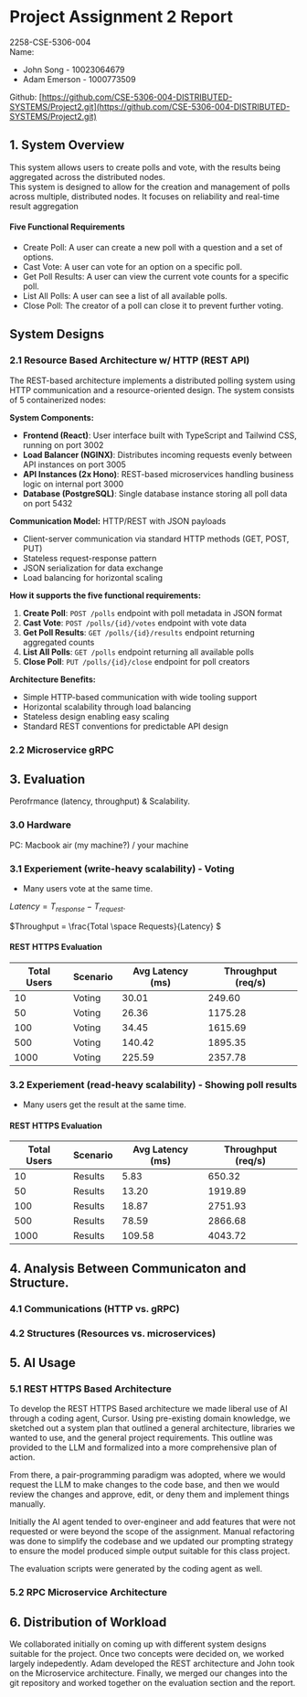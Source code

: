 # Project Assignment 2 Report

2258-CSE-5306-004  
Name:

- John Song - 10023064679
- Adam Emerson - 1000773509

Github: [https://github.com/CSE-5306-004-DISTRIBUTED-SYSTEMS/Project2.git](https://github.com/CSE-5306-004-DISTRIBUTED-SYSTEMS/Project2.git)

## 1. System Overview

This system allows users to create polls and vote, with the results being aggregated across the distributed nodes.  
This system is designed to allow for the creation and management of polls across multiple, distributed nodes. It focuses on reliability and real-time result aggregation

#### Five Functional Requirements

- Create Poll: A user can create a new poll with a question and a set of options.
- Cast Vote: A user can vote for an option on a specific poll.
- Get Poll Results: A user can view the current vote counts for a specific poll.
- List All Polls: A user can see a list of all available polls.
- Close Poll: The creator of a poll can close it to prevent further voting.

## System Designs

### 2.1 Resource Based Architecture w/ HTTP (REST API)

The REST-based architecture implements a distributed polling system using HTTP communication and a resource-oriented design. The system consists of 5 containerized nodes:

**System Components:**

- **Frontend (React)**: User interface built with TypeScript and Tailwind CSS, running on port 3002
- **Load Balancer (NGINX)**: Distributes incoming requests evenly between API instances on port 3005
- **API Instances (2x Hono)**: REST-based microservices handling business logic on internal port 3000
- **Database (PostgreSQL)**: Single database instance storing all poll data on port 5432

**Communication Model:** HTTP/REST with JSON payloads

- Client-server communication via standard HTTP methods (GET, POST, PUT)
- Stateless request-response pattern
- JSON serialization for data exchange
- Load balancing for horizontal scaling

**How it supports the five functional requirements:**

1. **Create Poll**: `POST /polls` endpoint with poll metadata in JSON format
2. **Cast Vote**: `POST /polls/{id}/votes` endpoint with vote data
3. **Get Poll Results**: `GET /polls/{id}/results` endpoint returning aggregated counts
4. **List All Polls**: `GET /polls` endpoint returning all available polls
5. **Close Poll**: `PUT /polls/{id}/close` endpoint for poll creators

**Architecture Benefits:**

- Simple HTTP-based communication with wide tooling support
- Horizontal scalability through load balancing
- Stateless design enabling easy scaling
- Standard REST conventions for predictable API design

### 2.2 Microservice gRPC

## 3. Evaluation

Perofrmance (latency, throughput) & Scalability.

### 3.0 Hardware

PC: Macbook air (my machine?) / your machine

### 3.1 Experiement (write-heavy scalability) - Voting

- Many users vote at the same time.

$Latency = T_{response} - T_{request}$.

$Throughput = \frac{Total \space Requests}{Latency} $

#### REST HTTPS Evaluation

| Total Users | Scenario | Avg Latency (ms) | Throughput (req/s) |
| ----------- | -------- | ---------------- | ------------------ |
| 10          | Voting   | 30.01            | 249.60             |
| 50          | Voting   | 26.36            | 1175.28            |
| 100         | Voting   | 34.45            | 1615.69            |
| 500         | Voting   | 140.42           | 1895.35            |
| 1000        | Voting   | 225.59           | 2357.78            |

### 3.2 Experiement (read-heavy scalability) - Showing poll results

- Many users get the result at the same time.

#### REST HTTPS Evaluation

| Total Users | Scenario | Avg Latency (ms) | Throughput (req/s) |
| ----------- | -------- | ---------------- | ------------------ |
| 10          | Results  | 5.83             | 650.32             |
| 50          | Results  | 13.20            | 1919.89            |
| 100         | Results  | 18.87            | 2751.93            |
| 500         | Results  | 78.59            | 2866.68            |
| 1000        | Results  | 109.58           | 4043.72            |

## 4. Analysis Between Communicaton and Structure.

### 4.1 Communications (HTTP vs. gRPC)

### 4.2 Structures (Resources vs. microservices)

## 5. AI Usage

### 5.1 REST HTTPS Based Architecture

To develop the REST HTTPS Based architecture we made liberal use of AI through a coding agent, Cursor. Using pre-existing domain knowledge, we sketched out a system plan that outlined a general architecture, libraries we wanted to use, and the general project requirements. This outline was provided to the LLM and formalized into a more comprehensive plan of action.

From there, a pair-programming paradigm was adopted, where we would request the LLM to make changes to the code base, and then we would review the changes and approve, edit, or deny them and implement things manually.

Initially the AI agent tended to over-engineer and add features that were not requested or were beyond the scope of the assignment. Manual refactoring was done to simplify the codebase and we updated our prompting strategy to ensure the model produced simple output suitable for this class project.

The evaluation scripts were generated by the coding agent as well.

### 5.2 RPC Microservice Architecture

## 6. Distribution of Workload

We collaborated initially on coming up with different system designs suitable for the project. Once two concepts were decided on, we worked largely indepedently. Adam developed the REST architecture and John took on the Microservice architecture. Finally, we merged our changes into the git repository and worked together on the evaluation section and the report.
